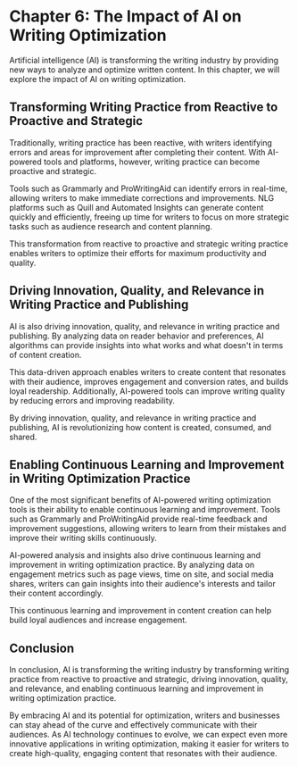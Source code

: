 Chapter 6: The Impact of AI on Writing Optimization
===================================================

Artificial intelligence (AI) is transforming the writing industry by providing new ways to analyze and optimize written content. In this chapter, we will explore the impact of AI on writing optimization.

Transforming Writing Practice from Reactive to Proactive and Strategic
----------------------------------------------------------------------

Traditionally, writing practice has been reactive, with writers identifying errors and areas for improvement after completing their content. With AI-powered tools and platforms, however, writing practice can become proactive and strategic.

Tools such as Grammarly and ProWritingAid can identify errors in real-time, allowing writers to make immediate corrections and improvements. NLG platforms such as Quill and Automated Insights can generate content quickly and efficiently, freeing up time for writers to focus on more strategic tasks such as audience research and content planning.

This transformation from reactive to proactive and strategic writing practice enables writers to optimize their efforts for maximum productivity and quality.

Driving Innovation, Quality, and Relevance in Writing Practice and Publishing
-----------------------------------------------------------------------------

AI is also driving innovation, quality, and relevance in writing practice and publishing. By analyzing data on reader behavior and preferences, AI algorithms can provide insights into what works and what doesn't in terms of content creation.

This data-driven approach enables writers to create content that resonates with their audience, improves engagement and conversion rates, and builds loyal readership. Additionally, AI-powered tools can improve writing quality by reducing errors and improving readability.

By driving innovation, quality, and relevance in writing practice and publishing, AI is revolutionizing how content is created, consumed, and shared.

Enabling Continuous Learning and Improvement in Writing Optimization Practice
-----------------------------------------------------------------------------

One of the most significant benefits of AI-powered writing optimization tools is their ability to enable continuous learning and improvement. Tools such as Grammarly and ProWritingAid provide real-time feedback and improvement suggestions, allowing writers to learn from their mistakes and improve their writing skills continuously.

AI-powered analysis and insights also drive continuous learning and improvement in writing optimization practice. By analyzing data on engagement metrics such as page views, time on site, and social media shares, writers can gain insights into their audience's interests and tailor their content accordingly.

This continuous learning and improvement in content creation can help build loyal audiences and increase engagement.

Conclusion
----------

In conclusion, AI is transforming the writing industry by transforming writing practice from reactive to proactive and strategic, driving innovation, quality, and relevance, and enabling continuous learning and improvement in writing optimization practice.

By embracing AI and its potential for optimization, writers and businesses can stay ahead of the curve and effectively communicate with their audiences. As AI technology continues to evolve, we can expect even more innovative applications in writing optimization, making it easier for writers to create high-quality, engaging content that resonates with their audience.
